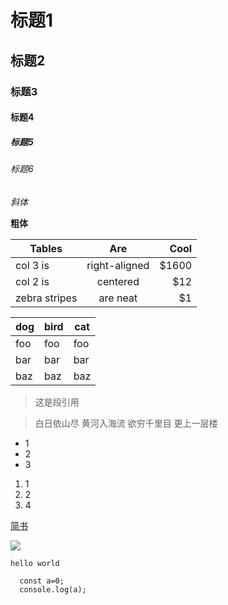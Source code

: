 # 标题1
## 标题2
### 标题3
#### 标题4
##### 标题5
###### 标题6

*斜体*

**粗体**

| Tables        | Are           | Cool  |
| ------------- |:-------------:| -----:|
| col 3 is      | right-aligned | $1600 |
| col 2 is      | centered      |   $12 |
| zebra stripes | are neat      |    $1 |

dog | bird | cat
----|------|----
foo | foo  | foo
bar | bar  | bar
baz | baz  | baz

> 这是段引用

> 白日依山尽
> 黄河入海流
> 欲穷千里目
> 更上一层楼

- 1
- 2
- 3

1. 1
2. 2
3. 4

[简书](http://www.jianshu.com)

![](http://img05.tooopen.com/images/20160121/tooopen_sy_155168162826.jpg)

` hello world `

``` 
  const a=0;
  console.log(a);
  ```
